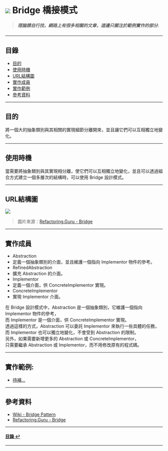 # ![](https://drive.google.com/uc?id=10INx5_pkhMcYRdx_OO4rXNXxcsvPtBYq) Bridge 橋接模式  
> ##### 理論請自行找，網路上有很多相關的文章，這邊只關注於範例實作的部分.

---

<!--ts-->
## 目錄
* [目的](#目的)
* [使用時機](#使用時機)
* [URL結構圖](#url結構圖)
* [實作成員](#實作成員)
* [實作範例](#實作範例)
* [參考資料](#參考資料)
<!--te-->

---

## 目的
將一個大的抽象類別與其相關的實現細節分離開來，並且讓它們可以互相獨立地變化。

---

## 使用時機
當需要將抽象類別與其實現相分離，使它們可以互相獨立地變化，並且可以透過組合方式建立一個多層次的結構時，可以使用 Bridge 設計模式。

---

## URL結構圖
![](https://drive.google.com/uc?id=10yxMrVFLzEN3EOSHSqL8fw-6_cChkh1-)
> 圖片來源：[Refactoring.Guru - Bridge](https://refactoring.guru/design-patterns/bridge) 

---

## 實作成員
* Abstraction
 * 定義一個抽象類別的介面，並且維護一個指向 Implementor 物件的參考。
* RefinedAbstraction
 * 擴充 Abstraction 的介面。
* Implementor
 * 定義一個介面，供 ConcreteImplementor 實現。
* ConcreteImplementor
 * 實現 Implementor 介面。

在 Bridge 設計模式中，Abstraction 是一個抽象類別，它維護一個指向 Implementor 物件的參考，<br>
而 Implementor 是一個介面，供 ConcreteImplementor 實現。<br>
透過這樣的方式，Abstraction 可以委託 Implementor 來執行一些具體的任務，<br>
而 Implementor 也可以獨立地變化，不會受到 Abstraction 的限制。<br>
另外，如果需要新增更多的 Abstraction 或 ConcreteImplementor，<br>
只需要繼承 Abstraction 或 Implementor，而不用修改原有的程式碼。<br>

---

## 實作範例:
- [待補...]() 

---

## 參考資料
* [Wiki - Bridge Pattern](https://en.wikipedia.org/wiki/Bridge_pattern) <br>
* [Refactoring.Guru - Bridge](https://refactoring.guru/design-patterns/bridge) <br>

---

<!--ts-->
#### [目錄 ↩](#目錄)
<!--te-->
---
